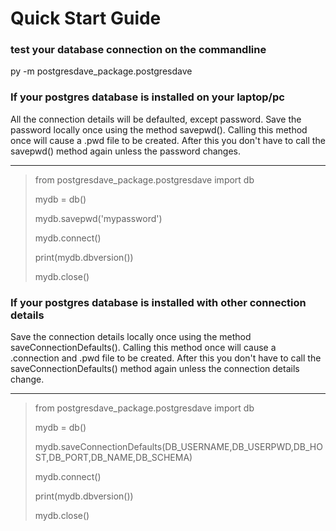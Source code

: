 # Quick Start Guide

### test your database connection on the commandline
py -m postgresdave_package.postgresdave

### If your postgres database is installed on your laptop/pc

All the connection details will be defaulted, except password.  Save the password locally once using the method savepwd().  Calling this method once will cause a .pwd file to be created.  After this you don't have to call the savepwd() method again unless the password changes.

---
>
> from postgresdave_package.postgresdave import db 
>
> mydb = db()
>
> mydb.savepwd('mypassword')
>
> mydb.connect()
>
> print(mydb.dbversion())
>
> mydb.close()
> 

### If your postgres database is installed with other connection details

Save the connection details locally once using the method saveConnectionDefaults().  Calling this method once will cause a .connection and .pwd file to be created.  After this you don't have to call the saveConnectionDefaults() method again unless the connection details change.

---
>
> from postgresdave_package.postgresdave import db 
>
> mydb = db()
>
> mydb.saveConnectionDefaults(DB_USERNAME,DB_USERPWD,DB_HOST,DB_PORT,DB_NAME,DB_SCHEMA)
>
> mydb.connect()
>
> print(mydb.dbversion())
>
> mydb.close()
> 


